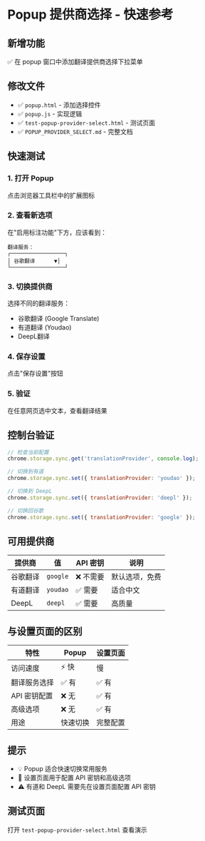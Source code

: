 # Popup 提供商选择 - 快速参考

## 新增功能
✅ 在 popup 窗口中添加翻译提供商选择下拉菜单

## 修改文件
- ✅ `popup.html` - 添加选择控件
- ✅ `popup.js` - 实现逻辑
- ✅ `test-popup-provider-select.html` - 测试页面
- ✅ `POPUP_PROVIDER_SELECT.md` - 完整文档

## 快速测试

### 1. 打开 Popup
点击浏览器工具栏中的扩展图标

### 2. 查看新选项
在"启用标注功能"下方，应该看到：
```
翻译服务：
┌─────────────────┐
│ 谷歌翻译      ▼│
└─────────────────┘
```

### 3. 切换提供商
选择不同的翻译服务：
- 谷歌翻译 (Google Translate)
- 有道翻译 (Youdao)
- DeepL翻译

### 4. 保存设置
点击"保存设置"按钮

### 5. 验证
在任意网页选中文本，查看翻译结果

## 控制台验证

```javascript
// 检查当前配置
chrome.storage.sync.get('translationProvider', console.log);

// 切换到有道
chrome.storage.sync.set({ translationProvider: 'youdao' });

// 切换到 DeepL
chrome.storage.sync.set({ translationProvider: 'deepl' });

// 切换回谷歌
chrome.storage.sync.set({ translationProvider: 'google' });
```

## 可用提供商

| 提供商 | 值 | API 密钥 | 说明 |
|--------|-----|----------|------|
| 谷歌翻译 | `google` | ❌ 不需要 | 默认选项，免费 |
| 有道翻译 | `youdao` | ✅ 需要 | 适合中文 |
| DeepL | `deepl` | ✅ 需要 | 高质量 |

## 与设置页面的区别

| 特性 | Popup | 设置页面 |
|------|-------|----------|
| 访问速度 | ⚡ 快 | 慢 |
| 翻译服务选择 | ✅ 有 | ✅ 有 |
| API 密钥配置 | ❌ 无 | ✅ 有 |
| 高级选项 | ❌ 无 | ✅ 有 |
| 用途 | 快速切换 | 完整配置 |

## 提示
- 💡 Popup 适合快速切换常用服务
- 🔧 设置页面用于配置 API 密钥和高级选项
- ⚠️ 有道和 DeepL 需要先在设置页面配置 API 密钥

## 测试页面
打开 `test-popup-provider-select.html` 查看演示
